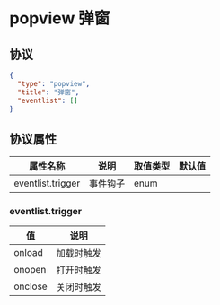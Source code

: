 # popview 弹窗


## 协议

```json
{
  "type": "popview",
  "title": "弹窗",
  "eventlist": []
}
```

## 协议属性
| 属性名称 | 说明 | 取值类型 | 默认值
| ---- | ---- | ---- | ---- |
| eventlist.trigger | 事件钩子 | enum |  |



### eventlist.trigger
| 值 | 说明 |
| ---- | ---- |
| onload | 加载时触发 |
| onopen | 打开时触发 |
| onclose | 关闭时触发 |
